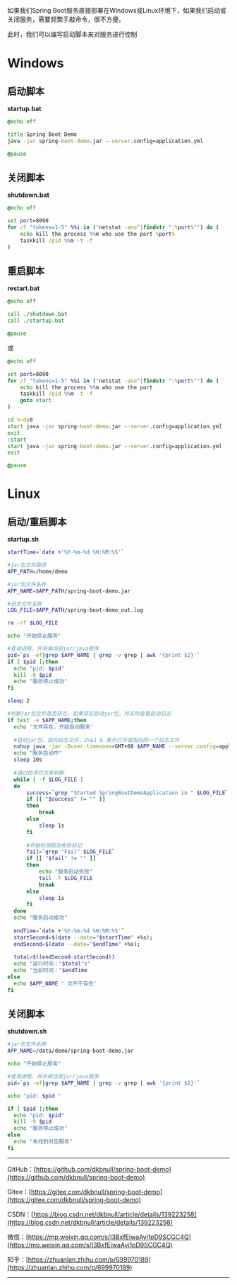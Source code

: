 如果我们Spring Boot服务直接部署在Windows或Linux环境下，如果我们启动或关闭服务，需要频繁手敲命令，很不方便。

此时，我们可以编写启动脚本来对服务进行控制

# Windows

## 启动脚本

**startup.bat**

~~~bat
@echo off

title Spring Boot Demo
java -jar spring-boot-demo.jar --server.config=application.yml

@pause
~~~

## 关闭脚本

**shutdown.bat**

~~~bat
@echo off

set port=8090
for /f "tokens=1-5" %%i in ('netstat -ano^|findstr ":%port%"') do (
    echo kill the process %%m who use the port %port%
    taskkill /pid %%m -t -f
)
~~~

## 重启脚本

**restart.bat**

~~~bat
@echo off

call ./shutdown.bat
call ./startup.bat

@pause
~~~
或
~~~bat
@echo off

set port=8090
for /f "tokens=1-5" %%i in ('netstat -ano^|findstr ":%port%"') do (
    echo kill the process %%m who use the port 
    taskkill /pid %%m -t -f
    goto start
)

cd %~dp0
start java -jar spring-boot-demo.jar --server.config=application.yml
exit
:start
start java -jar spring-boot-demo.jar --server.config=application.yml
exit

@pause
~~~

# Linux

## 启动/重启脚本

**startup.sh**

~~~sh
startTime=`date +'%Y-%m-%d %H:%M:%S'`

#jar包文件路径
APP_PATH=/home/demo

#jar包文件名称
APP_NAME=$APP_PATH/spring-boot-demo.jar

#日志文件名称
LOG_FILE=$APP_PATH/spring-boot-demo_out.log

rm -rf $LOG_FILE

echo "开始停止服务"

#查询进程，并杀掉当前jar/java程序
pid=`ps -ef|grep $APP_NAME | grep -v grep | awk '{print $2}'`
if [ $pid ];then
  echo "pid: $pid"
  kill -9 $pid
  echo "服务停止成功"
fi

sleep 2

#判断jar包文件是否存在，如果存在启动jar包，并实时查看启动日志
if test -e $APP_NAME;then
  echo '文件存在，开始启动服务'
  
  #启动jar包，指向日志文件，2>&1 & 表示打开或指向同一个日志文件
  nohup java -jar -Duser.timezone=GMT+08 $APP_NAME --server.config=application.yml > spring-boot-demo_out.log 2>&1 &
  echo "服务启动中"
  sleep 10s
  
  #通过检测日志来判断
  while [ -f $LOG_FILE ]
  do
      success=`grep "Started SpringBootDemoApplication in " $LOG_FILE`
      if [[ "$success" != "" ]]
      then
          break
      else
          sleep 1s
      fi
	  
      #开始检测启动失败标记
      fail=`grep "Fail" $LOG_FILE`
      if [[ "$fail" != "" ]]
      then
          echo "服务启动失败"
          tail -f $LOG_FILE
          break
      else
          sleep 1s
      fi
  done
  echo "服务启动成功"
  
  endTime=`date +'%Y-%m-%d %H:%M:%S'`
  startSecond=$(date --date="$startTime" +%s);
  endSecond=$(date --date="$endTime" +%s);
  
  total=$((endSecond-startSecond))
  echo "运行时间："$total"s"
  echo "当前时间："$endTime
else
  echo $APP_NAME ' 文件不存在'
fi
~~~

## 关闭脚本

**shutdown.sh**

~~~sh
#jar包文件名称
APP_NAME=/data/demo/spring-boot-demo.jar

echo "开始停止服务"

#查询进程，并杀掉当前jar/java程序
pid=`ps -ef|grep $APP_NAME | grep -v grep | awk '{print $2}'`

echo "pid: $pid "

if [ $pid ];then
  echo "pid: $pid"
  kill -9 $pid
  echo "服务停止成功"
else
  echo "未找到对应服务"
fi
~~~



---

GitHub：[https://github.com/dkbnull/spring-boot-demo](https://github.com/dkbnull/spring-boot-demo)

Gitee：[https://gitee.com/dkbnull/spring-boot-demo](https://gitee.com/dkbnull/spring-boot-demo)

CSDN：[https://blog.csdn.net/dkbnull/article/details/139223258](https://blog.csdn.net/dkbnull/article/details/139223258)

微信：[https://mp.weixin.qq.com/s/I3BxfEiwaAyi1pD9SCGC4Q](https://mp.weixin.qq.com/s/I3BxfEiwaAyi1pD9SCGC4Q)

知乎：[https://zhuanlan.zhihu.com/p/699970189](https://zhuanlan.zhihu.com/p/699970189)

---


